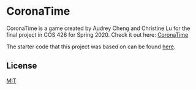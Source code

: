 # CoronaTime

CoronaTime is a game created by Audrey Cheng and Christine Lu for the final project in COS 426 for Spring 2020. Check it out here: [CoronaTime](https://audrey1656.github.io/coronatime/)

The starter code that this project was based on can be found [here](https://github.com/ReillyBova/three-seed).

## License
[MIT](./LICENSE)

